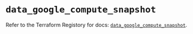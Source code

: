 # `data_google_compute_snapshot`

Refer to the Terraform Registory for docs: [`data_google_compute_snapshot`](https://www.terraform.io/docs/providers/google-beta/d/google_compute_snapshot).
